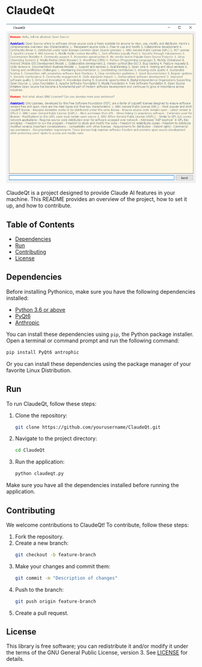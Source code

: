 # ClaudeQt

![ClaudeQt](screenshot/main.png)

ClaudeQt is a project designed to provide Claude AI features in your machine. This README provides an overview of the project, how to set it up, and how to contribute.

## Table of Contents

- [Dependencies](#dependencies)
- [Run](#run)
- [Contributing](#contributing)
- [License](#license)

## Dependencies

Before installing Pythonico, make sure you have the following dependencies installed:

- [Python 3.6 or above](https://www.python.org/downloads/)
- [PyQt6](https://pypi.org/project/PyQt6/)
- [Anthropic](https://pypi.org/project/anthropic/)

You can install these dependencies using `pip`, the Python package installer. Open a terminal or command prompt and run the following command:

```bash
pip install PyQt6 antrophic
```

Or you can install these dependencies using the package manager of your favorite Linux Distribution.

## Run

To run ClaudeQt, follow these steps:

1. Clone the repository:
    ```bash
    git clone https://github.com/yourusername/ClaudeQt.git
    ```
2. Navigate to the project directory:
    ```bash
    cd ClaudeQt
    ```

4. Run the application:
    ```bash
    python claudeqt.py
    ```

Make sure you have all the dependencies installed before running the application.

## Contributing

We welcome contributions to ClaudeQt! To contribute, follow these steps:

1. Fork the repository.
2. Create a new branch:
    ```bash
    git checkout -b feature-branch
    ```
3. Make your changes and commit them:
    ```bash
    git commit -m "Description of changes"
    ```
4. Push to the branch:
    ```bash
    git push origin feature-branch
    ```
5. Create a pull request.

## License

This library is free software; you can redistribute it and/or modify it under
the terms of the GNU General Public License, version 3. See [LICENSE](LICENSE) for details.
